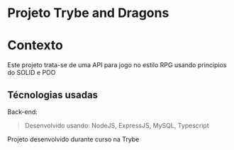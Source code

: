 # Projeto Trybe and Dragons

# Contexto
Este projeto trata-se de uma API para jogo no estilo RPG usando principios do SOLID e POO

## Técnologias usadas

Back-end:
> Desenvolvido usando: NodeJS, ExpressJS, MySQL, Typescript

Projeto desenvolvido durante curso na Trybe
